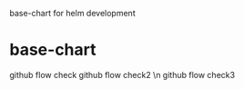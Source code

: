 base-chart for helm development
# base-chart
github flow check
github flow check2
\n github flow check3
